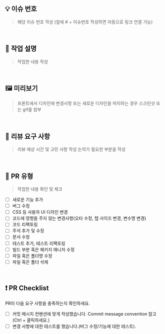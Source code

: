 ## 💡 이슈 번호
> 해당 이슈 번호 작성 (앞에 # + 이슈번호 작성하면 자동으로 링크 연결 가능)

<br>

## 📜 작업 설명
> 작업한 내용 작성

<br>

## 🖼️ 미리보기
> 프론트에서 디자인에 변경사항 또는 새로운 디자인을 머지하는 경우 스크린샷 또는 gif를 첨부

<br>

## 🙋 리뷰 요구 사항
> 리뷰 예상 시간 및 고민 사항 작성
> 논의가 필요한 부분을 작성

<br>

## 📜 PR 유형
> 작업한 내용 확인 및 체크

- [ ] 새로운 기능 추가
- [ ] 버그 수정
- [ ] CSS 등 사용자 UI 디자인 변경
- [ ] 코드에 영향을 주지 않는 변경사항(오타 수정, 탭 사이즈 변경, 변수명 변경)
- [ ] 코드 리팩토링
- [ ] 주석 추가 및 수정
- [ ] 문서 수정
- [ ] 테스트 추가, 테스트 리팩토링
- [ ] 빌드 부분 혹은 패키지 매니저 수정
- [ ] 파일 혹은 폴더명 수정
- [ ] 파일 혹은 폴더 삭제

<br>

## ❗ PR Checklist
PR이 다음 요구 사항을 충족하는지 확인하세요.

- [ ] 커밋 메시지 컨벤션에 맞게 작성했습니다.  Commit message convention 참고  (Ctrl  + 클릭하세요.) 
- [ ] 변경 사항에 대한 테스트를 했습니다.(버그 수정/기능에 대한 테스트).

